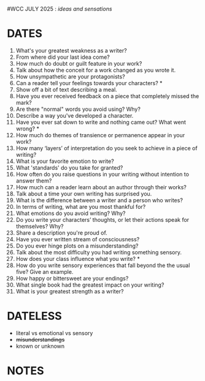 #WCC JULY 2025 : *ideas and sensations*

# DATES
1. What's your greatest weakness as a writer?
2. From where did your last idea come?
3. How much do doubt or guilt feature in your work? 
4. Talk about how the conceit for a work changed as you wrote it.
5. How unsympathetic are your protagonists?
6. Can a reader tell your feelings towards your characters? *
7. Show off a bit of text describing a meal.
8. Have you ever received feedback on a piece that completely missed the mark?
9. Are there "normal" words you avoid using? Why?
10. Describe a way you've developed a character.
11. Have you ever sat down to write and nothing came out? What went wrong? *
12. How much do themes of transience or permanence appear in your work?
13. How many ‘layers’ of interpretation do you seek to achieve in a piece of writing?
14. What is your favorite emotion to write?
15. What 'standards' do you take for granted?
16. How often do you raise questions in your writing without intention to answer them?
17. How much can a reader learn about an author through their works?
18. Talk about a time your own writing has surprised you.
19. What is the difference between a writer and a person who writes?
20. In terms of writing, what are you most thankful for?
21. What emotions do you avoid writing? Why?
22. Do you write your characters’ thoughts, or let their actions speak for themselves? Why?
23. Share a description you're proud of.
24. Have you ever written stream of consciousness? 
25. Do you ever hinge plots on a misunderstanding? 
26. Talk about the most difficulty you had writing something sensory.
27. How does your class influence what you write? *
28. How do you write sensory experiences that fall beyond the the usual five? Give an example.
29. How happy or bittersweet are your endings?
30. What single book had the greatest impact on your writing?
31. What is your greatest strength as a writer?

# DATELESS
- literal vs emotional vs sensory
- ~~misunderstandings~~
- known or unknown

# NOTES
